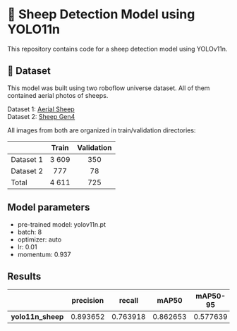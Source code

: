 # 🐏 Sheep Detection Model using YOLO11n

This repository contains code for a sheep detection model using YOLOv11n. <br>

## 📄 Dataset
This model was built using two roboflow universe dataset. All of them contained aerial photos of sheeps.

 Dataset 1: [Aerial Sheep](https://universe.roboflow.com/riis/aerial-sheep/dataset/1) <br>
 Dataset 2: [Sheep Gen4](https://universe.roboflow.com/gbes/sheep-gen4/dataset/1) <br> 
 

All images from both are organized in train/validation directories:

|  | Train | Validation |
| --- | :---: | :---: |
| Dataset 1 | 3 609| 350 |
| Dataset 2 | 777 | 78 |
|Total | 4 611 | 725 |


## Model parameters

- pre-trained model: yolov11n.pt
- batch: 8
- optimizer: auto
- lr: 0.01
- momentum: 0.937

## Results

|  | precision | recall | mAP50 | mAP50-95 | fitness
| --- | :---: | :---: | :---: | :---: | :---: 
| **yolo11n_sheep** | 0.893652 | 0.763918 | 0.862653 | 0.577639 | 0.606140

